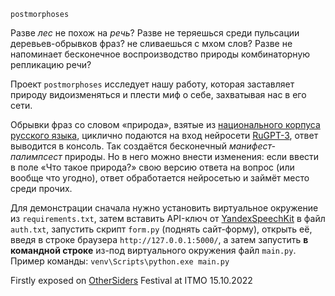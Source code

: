 `postmorphoses`

Разве *лес* не похож на *речь*?
Разве не теряешься среди пульсации деревьев-обрывков фраз? не сливаешься с мхом слов?
Разве не напоминает бесконечное воспроизводство природы комбинаторную репликацию речи?

Проект `postmorphoses` исследует нашу работу, которая заставляет природу видоизменяться и плести миф о себе, захватывая нас в его сети.

Обрывки фраз со словом «природа», взятые из [национального корпуса русского языка](https://ruscorpora.ru/), циклично подаются на вход нейросети [RuGPT-3](https://huggingface.co/sberbank-ai/rugpt3medium_based_on_gpt2), ответ выводится в консоль. Так создаётся бесконечный *манифест-палимпсест* природы. Но в него можно внести изменения: если ввести в поле «Что такое природа?» свою версию ответа на вопрос (или вообще что угодно), ответ обработается нейросетью и займёт место среди прочих.

Для демонстрации сначала нужно установить виртуальное окружение из `requirements.txt`, затем вставить API-ключ от [YandexSpeechKit](https://cloud.yandex.ru/services/speechkit) в файл `auth.txt`, запустить скрипт `form.py` (поднять сайт-форму), открыть её, введя в строке браузера `http://127.0.0.1:5000/`, а затем запустить **в командной строке** из-под виртуального окружения файл `main.py`. Пример команды:
`venv\Scripts\python.exe main.py`

Firstly exposed on [OtherSiders](https://othersiders.space/) Festival at ITMO 15.10.2022
